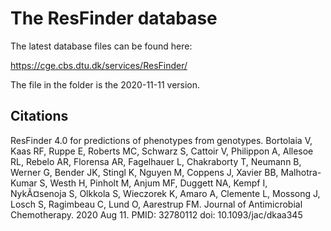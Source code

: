 # The ResFinder database

The latest database files can be found here:

https://cge.cbs.dtu.dk/services/ResFinder/

The file in the folder is the 2020-11-11 version.

## Citations

ResFinder 4.0 for predictions of phenotypes from genotypes. Bortolaia V, Kaas RF, Ruppe E, Roberts MC, Schwarz S, Cattoir V, Philippon A, Allesoe RL, Rebelo AR, Florensa AR, Fagelhauer L, Chakraborty T, Neumann B, Werner G, Bender JK, Stingl K, Nguyen M, Coppens J, Xavier BB, Malhotra-Kumar S, Westh H, Pinholt M, Anjum MF, Duggett NA, Kempf I, NykÃ¤senoja S, Olkkola S, Wieczorek K, Amaro A, Clemente L, Mossong J, Losch S, Ragimbeau C, Lund O, Aarestrup FM.
Journal of Antimicrobial Chemotherapy. 2020 Aug 11. PMID: 32780112 doi: 10.1093/jac/dkaa345

